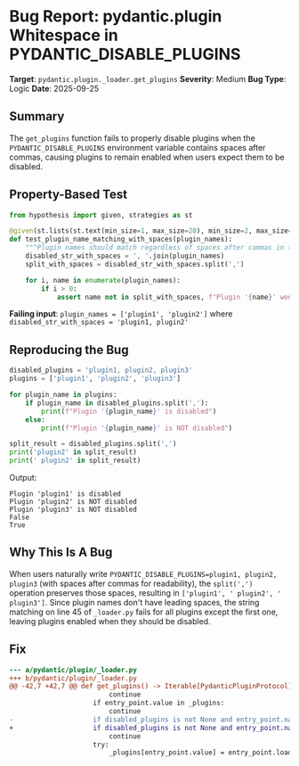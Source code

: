 # Bug Report: pydantic.plugin Whitespace in PYDANTIC_DISABLE_PLUGINS

**Target**: `pydantic.plugin._loader.get_plugins`
**Severity**: Medium
**Bug Type**: Logic
**Date**: 2025-09-25

## Summary

The `get_plugins` function fails to properly disable plugins when the `PYDANTIC_DISABLE_PLUGINS` environment variable contains spaces after commas, causing plugins to remain enabled when users expect them to be disabled.

## Property-Based Test

```python
from hypothesis import given, strategies as st

@given(st.lists(st.text(min_size=1, max_size=20), min_size=2, max_size=5))
def test_plugin_name_matching_with_spaces(plugin_names):
    """Plugin names should match regardless of spaces after commas in the env var."""
    disabled_str_with_spaces = ', '.join(plugin_names)
    split_with_spaces = disabled_str_with_spaces.split(',')

    for i, name in enumerate(plugin_names):
        if i > 0:
            assert name not in split_with_spaces, f"Plugin '{name}' won't be matched due to leading space"
```

**Failing input**: `plugin_names = ['plugin1', 'plugin2']` where `disabled_str_with_spaces = 'plugin1, plugin2'`

## Reproducing the Bug

```python
disabled_plugins = 'plugin1, plugin2, plugin3'
plugins = ['plugin1', 'plugin2', 'plugin3']

for plugin_name in plugins:
    if plugin_name in disabled_plugins.split(','):
        print(f"Plugin '{plugin_name}' is disabled")
    else:
        print(f"Plugin '{plugin_name}' is NOT disabled")

split_result = disabled_plugins.split(',')
print('plugin2' in split_result)
print(' plugin2' in split_result)
```

Output:
```
Plugin 'plugin1' is disabled
Plugin 'plugin2' is NOT disabled
Plugin 'plugin3' is NOT disabled
False
True
```

## Why This Is A Bug

When users naturally write `PYDANTIC_DISABLE_PLUGINS=plugin1, plugin2, plugin3` (with spaces after commas for readability), the `split(',')` operation preserves those spaces, resulting in `['plugin1', ' plugin2', ' plugin3']`. Since plugin names don't have leading spaces, the string matching on line 45 of `_loader.py` fails for all plugins except the first one, leaving plugins enabled when they should be disabled.

## Fix

```diff
--- a/pydantic/plugin/_loader.py
+++ b/pydantic/plugin/_loader.py
@@ -42,7 +42,7 @@ def get_plugins() -> Iterable[PydanticPluginProtocol]:
                         continue
                     if entry_point.value in _plugins:
                         continue
-                    if disabled_plugins is not None and entry_point.name in disabled_plugins.split(','):
+                    if disabled_plugins is not None and entry_point.name in [p.strip() for p in disabled_plugins.split(',')]:
                         continue
                     try:
                         _plugins[entry_point.value] = entry_point.load()
```